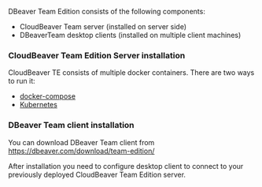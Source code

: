 DBeaver Team Edition consists of the following components:
- CloudBeaver Team server (installed on server side)
- DBeaverTeam desktop clients (installed on multiple client machines)

### CloudBeaver Team Edition Server installation

CloudBeaver TE consists of multiple docker containers. There are two ways to run it:
- [docker-compose](https://github.com/dbeaver/team-edition-deploy/compose/cbte)
- [Kubernetes](https://github.com/dbeaver/team-edition-deploy/k8s/cbte)

### DBeaver Team client installation

You can download DBeaver Team client from https://dbeaver.com/download/team-edition/

After installation you need to configure desktop client to connect to your previously deployed CloudBeaver Team Edition server.
